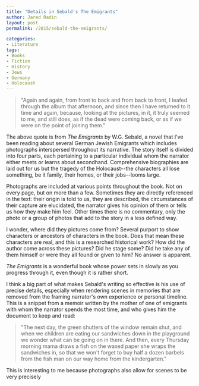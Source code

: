 ```yaml
---
title: "Details in Sebald's The Emigrants"
author: Jared Radin
layout: post
permalink: /2015/sebald-the-emigrants/

categories:
- Literature
tags:
- Books
- Fiction
- History
- Jews
- Germany
- Holocaust
---
```

<blockquote>
"Again and again, from front to back and from back to front, I leafed through the album that afternoon, and since then I have returned to it time and again, because, looking at the pictures, in it, it truly seemed to me, and still does, as if the dead were coming back, or as if we were on the point of joining them."
</blockquote>
<!-- more -->

The above quote is from <em>The Emigrants</em> by W.G. Sebald, a novel that I've been reading about several German Jewish Emigrants which includes photographs interspersed throughout its narrative. The story itself is divided into four parts, each pertaining to a particular individual whom the narrator either meets or learns about secondhand. Comprehensive biographies are laid out for us but the tragedy of the Holocaust--the characters all lose something, be it family, their homes, or their jobs--looms large.

Photographs are included at various points throughout the book. Not on every page, but on more than a few. Sometimes they are directly referenced in the text: their origin is told to us, they are described, the circumstances of their capture are elucidated, the narrator gives his opinion of them or tells us how they make him feel. Other times there is no commentary, only the photo or a group of photos that add to the story in a less defined way.

I wonder, where did they pictures come from? Several purport to show characters or ancestors of characters in the book. Does that mean these characters are real, and this is a researched historical work? How did the author come across these pictures? Did he stage some? Did he take any of them himself or were they all found or given to him? No answer is apparent.

<em>The Emigrants</em> is a wonderful book whose power sets in slowly as you progress through it, even though it is rather short.

I think a big part of what makes Sebald's writing so effective is his use of precise details, especially when rendering scenes in memories that are removed from the framing narrator's own experience or personal timeline. This is a snippet from a memoir written by the mother of one of emigrants with whom the narrator spends the most time, and who gives him the document to keep and read:

<blockquote>
"The next day, the green shutters of the window remain shut, and when we children are eating our sandwiches down in the playground we wonder what can be going on in there. And then, every Thursday morning mama draws a fish on the waxed paper she wraps the sandwiches in, so that we won't forget to buy half a dozen barbels from the fish man on our way home from the kindergarten."
</blockquote>

This is interesting to me because photographs also allow for scenes to be very precisely

